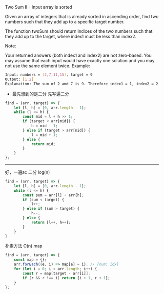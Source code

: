 Two Sum II - Input array is sorted

Given an array of integers that is already sorted in ascending order, find two numbers such that they add up to a specific target number.

The function twoSum should return indices of the two numbers such that they add up to the target, where index1 must be less than index2.

Note:

Your returned answers (both index1 and index2) are not zero-based.
You may assume that each input would have exactly one solution and you may not use the same element twice.
Example:

``` bash
Input: numbers = [2,7,11,15], target = 9
Output: [1,2]
Explanation: The sum of 2 and 7 is 9. Therefore index1 = 1, index2 = 2.
```

- 最先想到的是二分
先写遍二分
``` js
find = (arr, target) => {
    let [l, h] = [0, arr.length - 1];
    while (l <= h) {
        const mid = l + h >> 1;
        if (target < arr[mid]) {
            h = mid - 1;
        } else if (target > arr[mid]) {
            l = mid + 1;
        } else {
            return mid;
        }
    }
};
```

---

好，一遍ac 二分 log(n)
``` js
find = (arr, target) => {
    let [l, h] = [0, arr.length - 1];
    while (l <= h) {
        const sum = arr[l] + arr[h];
        if (sum < target) {
            l++;
        } else if (sum > target) {
            h--;
        } else {
            return [l++, h++];
        }
    }
}
```

朴素方法 O(n)  map

``` js
find = (arr, target) => {
    const map = {};
    arr.forEach((e, i) => map[e] = i); // {num: idx}
    for (let i = 0; i < arr.length; i++) {
        const r = map[target - arr[i]];
        if (r && r !== i) return [i + 1, r + 1];
    }
};
```